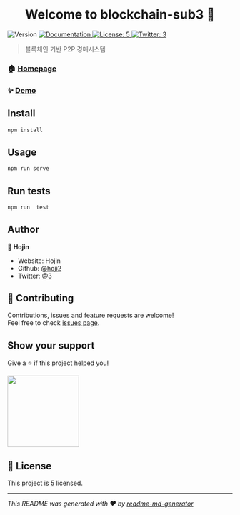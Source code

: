 <h1 align="center">Welcome to blockchain-sub3 👋</h1>
<p>
  <img alt="Version" src="https://img.shields.io/badge/version-0.2.0-blue.svg?cacheSeconds=2592000" />
  <a href="https://github.com/hoji2/BlockChain_README" target="_blank">
    <img alt="Documentation" src="https://img.shields.io/badge/documentation-yes-brightgreen.svg" />
  </a>
  <a href="https://github.com/hoji2/BlockChain_README" target="_blank">
    <img alt="License: 5" src="https://img.shields.io/badge/License-5-yellow.svg" />
  </a>
  <a href="https://twitter.com/3" target="_blank">
    <img alt="Twitter: 3" src="https://img.shields.io/twitter/follow/3.svg?style=social" />
  </a>
</p>

> 블록체인 기반 P2P 경매시스템

### 🏠 [Homepage](https://github.com/hoji2/BlockChain_README)

### ✨ [Demo](https://github.com/hoji2/BlockChain_README)

## Install

```sh
npm install
```

## Usage

```sh
npm run serve
```

## Run tests

```sh
npm run  test
```

## Author
👤 **Hojin**

* Website: Hojin
* Github: [@hoji2](https://github.com/hoji2)
* Twitter: [@3](https://twitter.com/3)

## 🤝 Contributing

Contributions, issues and feature requests are welcome!<br />Feel free to check [issues page](https://github.com/hoji2/BlockChain_README).

## Show your support

Give a ⭐️ if this project helped you!

<a href="https://www.patreon.com/4">
  <img src="https://c5.patreon.com/external/logo/become_a_patron_button@2x.png" width="160">
</a>

## 📝 License

This project is [5](https://github.com/hoji2/BlockChain_README) licensed.

***
_This README was generated with ❤️ by [readme-md-generator](https://github.com/kefranabg/readme-md-generator)_
